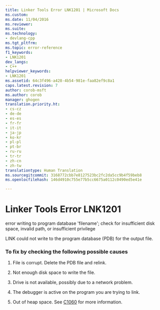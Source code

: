 ```yaml
---
title: Linker Tools Error LNK1201 | Microsoft Docs
ms.custom: 
ms.date: 11/04/2016
ms.reviewer: 
ms.suite: 
ms.technology:
- devlang-cpp
ms.tgt_pltfrm: 
ms.topic: error-reference
f1_keywords:
- LNK1201
dev_langs:
- C++
helpviewer_keywords:
- LNK1201
ms.assetid: 64c3f496-a428-4b54-981e-faa82ef9c8a1
caps.latest.revision: 7
author: corob-msft
ms.author: corob
manager: ghogen
translation.priority.ht:
- cs-cz
- de-de
- es-es
- fr-fr
- it-it
- ja-jp
- ko-kr
- pl-pl
- pt-br
- ru-ru
- tr-tr
- zh-cn
- zh-tw
translationtype: Human Translation
ms.sourcegitcommit: 3168772cbb7e8127523bc2fc2da5cc9b4f59beb8
ms.openlocfilehash: 146d4910c755e77b5cc6675a0112c0490ed5e41e

---
```

# Linker Tools Error LNK1201
error writing to program database 'filename'; check for insufficient disk space, invalid path, or insufficient privilege  
  
 LINK could not write to the program database (PDB) for the output file.  
  
### To fix by checking the following possible causes  
  
1.  File is corrupt. Delete the PDB file and relink.  
  
2.  Not enough disk space to write the file.  
  
3.  Drive is not available, possibly due to a network problem.  
  
4.  The debugger is active on the program you are trying to link.  
  
5.  Out of heap space.  See [C1060](../../error-messages/compiler-errors-1/fatal-error-c1060.md) for more information.


<!--HONumber=Jan17_HO2-->



